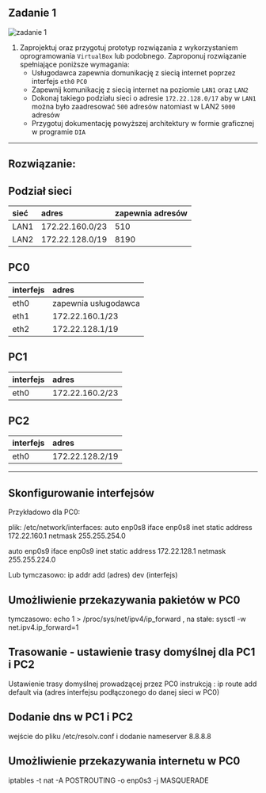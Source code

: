Zadanie 1
---------

![zadanie 1](zadanie-1.svg)

1. Zaprojektuj oraz przygotuj prototyp rozwiązania z wykorzystaniem oprogramowania ``VirtualBox`` lub podobnego. 
Zaproponuj rozwiązanie spełniające poniższe wymagania:
   * Usługodawca zapewnia domunikację z siecią internet poprzez interfejs ``eth0`` ``PC0``
   * Zapewnij komunikację z siecią internet na poziomie ``LAN1`` oraz ``LAN2``
   * Dokonaj takiego podziału sieci o adresie ``172.22.128.0/17`` aby w ``LAN1`` można było zaadresować ``500`` adresów natomiast w LAN2 ``5000`` adresów    
   * Przygotuj dokumentację powyższej architektury w formie graficznej w programie ``DIA``
---------
Rozwiązanie:
---------
Podział sieci 
-------------
| sieć | adres |zapewnia adresów|
:------|:------|:------|
| LAN1 | 172.22.160.0/23 |510|
| LAN2 | 172.22.128.0/19 |8190|

PC0
---
|  interfejs   | adres  |
|:-------------| :------| 
| eth0 | zapewnia usługodawca |
| eth1 | 172.22.160.1/23  |
| eth2 | 172.22.128.1/19  |

PC1
---
|  interfejs   | adres  |
|:-------------| :------| 
| eth0 | 172.22.160.2/23 |

PC2
---
|  interfejs   | adres  |
|:-------------| :------| 
| eth0 | 172.22.128.2/19 |

---
Skonfigurowanie interfejsów
---
Przykładowo dla PC0: 

plik: /etc/network/interfaces:
auto enp0s8 
iface enp0s8 inet static 
address 172.22.160.1 
netmask 255.255.254.0 

auto enp0s9 
iface enp0s9 inet static 
address 172.22.128.1 
netmask 255.255.224.0 

Lub tymczasowo:
ip addr add (adres) dev (interfejs)

Umożliwienie przekazywania pakietów w PC0
---
tymczasowo:  echo 1 > /proc/sys/net/ipv4/ip_forward ,  na stałe: sysctl -w net.ipv4.ip_forward=1

Trasowanie - ustawienie trasy domyślnej dla PC1 i PC2 
---

Ustawienie trasy domyślnej prowadzącej przez PC0 instrukcją : ip route add default via (adres interfejsu podłączonego do danej sieci w PC0) 


Dodanie dns w PC1 i PC2 
---
wejście do pliku /etc/resolv.conf
i dodanie nameserver 8.8.8.8

Umożliwienie przekazywania internetu w PC0
---
iptables -t nat -A POSTROUTING -o enp0s3 -j MASQUERADE


